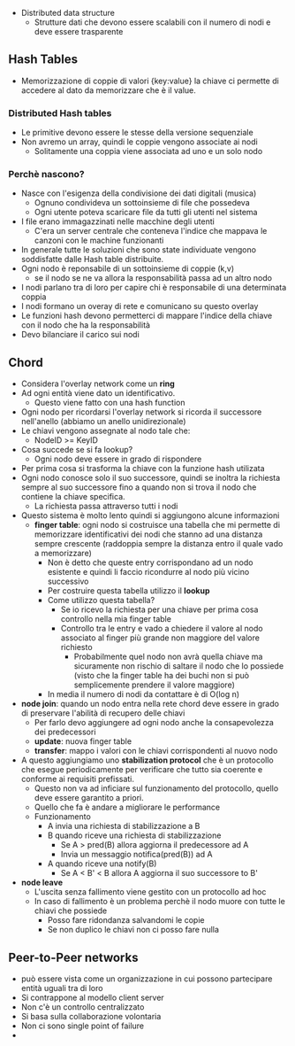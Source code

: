 - Distributed data structure
	- Strutture dati che devono essere scalabili con il numero di nodi  e deve essere trasparente
## Hash Tables
- Memorizzazione di coppie di valori {key:value} la chiave ci permette di accedere al dato da memorizzare che è il value.
### Distributed Hash tables
- Le primitive devono essere le stesse della versione sequenziale
- Non avremo un array, quindi le coppie vengono associate ai nodi
	- Solitamente una coppia viene associata ad uno e un solo nodo
### Perchè nascono?
- Nasce con l'esigenza della condivisione dei dati digitali (musica)
	- Ognuno condivideva un sottoinsieme di file che possedeva
	- Ogni utente poteva scaricare file da tutti gli utenti nel sistema
- I file erano immagazzinati nelle macchine degli utenti
	- C'era un server centrale che conteneva l'indice che mappava le canzoni con le machine funzionanti
- In generale tutte le soluzioni che sono state individuate vengono soddisfatte dalle Hash table distribuite.
-  Ogni nodo è reponsabile di un sottoinsieme di coppie (k,v)
	- se il nodo se ne va allora la responsabilità passa ad un altro nodo
- I nodi parlano tra di loro per capire chi è responsabile di una determinata coppia
- I nodi formano un overay di rete e comunicano su questo overlay
- Le funzioni hash devono permetterci di mappare l'indice della chiave con il nodo che ha la responsabilità
- Devo bilanciare il carico sui nodi
## Chord
- Considera l'overlay network come un **ring**
- Ad ogni entità viene dato un identificativo.
	- Questo viene fatto con una hash function
- Ogni nodo per ricordarsi l'overlay network si ricorda il successore nell'anello (abbiamo un anello unidirezionale)
- Le chiavi vengono assegnate al nodo tale che:
	- NodeID >= KeyID
- Cosa succede se si fa lookup?
	- Ogni nodo deve essere in grado di rispondere
- Per prima cosa si trasforma la chiave con la funzione hash utilizata
- Ogni nodo conosce solo il suo successore, quindi se inoltra la richiesta sempre al suo successore fino a quando non si trova il nodo che contiene la chiave specifica.
	- La richiesta passa attraverso tutti i nodi
- Questo sistema è molto lento quindi si aggiungono alcune informazioni
	- **finger table**: ogni nodo si costruisce una tabella che mi permette di memorizzare identificativi dei nodi che stanno ad una distanza sempre crescente (raddoppia sempre la distanza entro il quale vado a memorizzare)
		- Non è detto che queste entry corrispondano ad un nodo esistente e quindi li faccio ricondurre al nodo più vicino successivo
		- Per costruire questa tabella utilizzo il **lookup**
		- Come utilizzo questa tabella?
			- Se io ricevo la richiesta per una chiave per prima cosa controllo nella mia finger table
			- Controllo tra le entry e vado a chiedere il valore al nodo associato al finger più grande non maggiore del valore richiesto
				- Probabilmente quel nodo non avrà quella chiave ma sicuramente non rischio di saltare il nodo che lo possiede (visto che la finger table ha dei buchi non si può semplicemente prendere il valore maggiore)
		- In media il numero di nodi da contattare è di O(log n)
- **node join**: quando un nodo entra nella rete chord deve essere in grado di preservare l'abilità di recupero delle chiavi
	- Per farlo devo aggiungere ad ogni nodo anche la consapevolezza dei predecessori
	- **update**: nuova finger table
	- **transfer**: mappo i valori con le chiavi corrispondenti al nuovo nodo
- A questo aggiungiamo uno **stabilization protocol** che è un protocollo che esegue periodicamente per verificare che tutto sia coerente e conforme ai requisiti prefissati.
	- Questo non va ad inficiare sul funzionamento del protocollo, quello deve essere garantito a priori.
	- Quello che fa è andare a migliorare le performance
	- Funzionamento
		- A invia una richiesta di stabilizzazione a B
		- B quando riceve una richiesta di stabilizzazione 
			- Se A > pred(B) allora aggiorna il predecessore ad A
			- Invia un messaggio notifica(pred(B)) ad A
		- A quando riceve una notify(B)
			- Se A < B' < B allora A aggiorna il suo successore to B'
- **node leave**
	- L'uscita senza fallimento viene gestito con un protocollo ad hoc
	- In caso di fallimento è un problema perchè il nodo muore con tutte le chiavi che possiede
		- Posso fare ridondanza salvandomi le copie
		- Se non duplico le chiavi non ci posso fare nulla
## Peer-to-Peer networks
- può essere vista come un organizzazione in cui possono partecipare entità uguali tra di loro
- Si contrappone al modello client server
- Non c'è un controllo centralizzato
- Si basa sulla collaborazione volontaria
- Non ci sono single point of failure
- 
